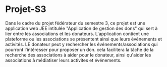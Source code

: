 # Projet-S3
Dans le cadre du projet fédérateur du semestre 3, ce projet est une application web JEE intitulée "Application de gestion des dons" qui sert à lier entre les associations et les donateurs. L'application contient une plateforme ou les associations se présentent ainsi que leurs événements et activités. LE donateur peut y rechercher les événements/associations qui pourront l'intéresser pour proposer un don.
cela facilitera la tâche de la recherche des associations à aider pour le donateur, ainsi qu'aider les associations à médiatiser leurs activites et événements.
